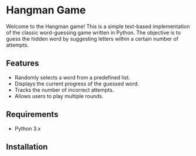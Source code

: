 # Hangman Game

Welcome to the Hangman game! This is a simple text-based implementation of the classic word-guessing game written in Python. The objective is to guess the hidden word by suggesting letters within a certain number of attempts.

## Features

- Randomly selects a word from a predefined list.
- Displays the current progress of the guessed word.
- Tracks the number of incorrect attempts.
- Allows users to play multiple rounds.

## Requirements

- Python 3.x

## Installation

